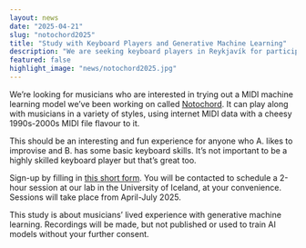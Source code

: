 ```yaml
---
layout: news
date: "2025-04-21"
slug: "notochord2025"
title: "Study with Keyboard Players and Generative Machine Learning"
description: "We are seeking keyboard players in Reykjavík for participation in a study of improvisation with the Notochord MIDI model. "
featured: false
highlight_image: "news/notochord2025.jpg"
---
```


We’re looking for musicians who are interested in trying out a MIDI machine learning model we’ve been working on called [Notochord](/research/notochord). It can play along with musicians in a variety of styles, using internet MIDI data with a cheesy 1990s-2000s MIDI file flavour to it. 

This should be an interesting and fun experience for anyone who A. likes to improvise and B. has some basic keyboard skills. It’s not important to be a highly skilled keyboard player but that’s great too.

Sign-up by filling in [this short form](https://forms.office.com/Pages/ResponsePage.aspx?id=Dl_6CRghVkaFKWd-2P2-eEtDJvgjIQRIp2JksWsHYzBURUZKMEVaMEYyT0M0T0hBOEVWQlJYQ0NMMC4u). You will be contacted to schedule a 2-hour session at our lab in the University of Iceland, at your convenience. Sessions will take place from April-July 2025.

This study is about musicians’ lived experience with generative machine learning. Recordings will be made, but not published or used to train AI models without your further consent.

